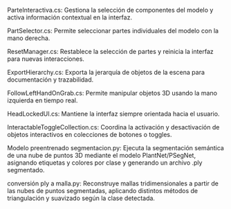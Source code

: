 ParteInteractiva.cs: Gestiona la selección de componentes del modelo y activa información contextual en la interfaz.

PartSelector.cs: Permite seleccionar partes individuales del modelo con la mano derecha.

ResetManager.cs: Restablece la selección de partes y reinicia la interfaz para nuevas interacciones.

ExportHierarchy.cs: Exporta la jerarquía de objetos de la escena para documentación y trazabilidad.

FollowLeftHandOnGrab.cs: Permite manipular objetos 3D usando la mano izquierda en tiempo real.

HeadLockedUI.cs: Mantiene la interfaz siempre orientada hacia el usuario.

InteractableToggleCollection.cs: Coordina la activación y desactivación de objetos interactivos en colecciones de botones o toggles.


Modelo preentrenado segmentacion.py: Ejecuta la segmentación semántica de una nube de puntos 3D mediante el modelo PlantNet/PSegNet, asignando etiquetas y colores por clase y generando un archivo .ply segmentado.

conversión ply a malla.py: Reconstruye mallas tridimensionales a partir de las nubes de puntos segmentadas, aplicando distintos métodos de triangulación y suavizado según la clase detectada.
